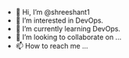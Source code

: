 - 👋 Hi, I’m @shreeshant1
- 👀 I’m interested in DevOps.
- 🌱 I’m currently learning DevOps.
- 💞️ I’m looking to collaborate on ...
- 📫 How to reach me ...

<!---
shreeshant1/shreeshant1 is a ✨ special ✨ repository because its `README.md` (this file) appears on your GitHub profile.
You can click the Preview link to take a look at your changes.
--->
